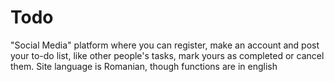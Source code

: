 # Todo

"Social Media" platform where you can register, make an account and post your to-do list, like other people's tasks, mark yours as completed or cancel them.
Site language is Romanian, though functions are in english
